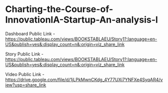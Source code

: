 # Charting-the-Course-of-InnovationlA-Startup-An-analysis-l


Dashboard Public Link - https://public.tableau.com/views/BOOKSTABLAEU/Story1?:language=en-US&publish=yes&:display_count=n&:origin=viz_share_link

Story Public Link - https://public.tableau.com/views/BOOKSTABLAEU/Story1?:language=en-US&publish=yes&:display_count=n&:origin=viz_share_link

Video Public Link - https://drive.google.com/file/d/1jLPkMwnCKdg_4Y77UXi7YNFXe4SyqAR4/view?usp=share_link
